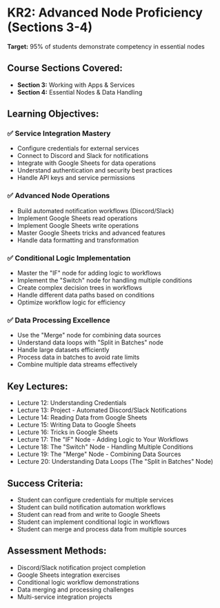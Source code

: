 # KR2: Advanced Node Proficiency (Sections 3-4)

**Target:** 95% of students demonstrate competency in essential nodes

## Course Sections Covered:
- **Section 3:** Working with Apps & Services
- **Section 4:** Essential Nodes & Data Handling

## Learning Objectives:

### ✅ Service Integration Mastery
- Configure credentials for external services
- Connect to Discord and Slack for notifications
- Integrate with Google Sheets for data operations
- Understand authentication and security best practices
- Handle API keys and service permissions

### ✅ Advanced Node Operations
- Build automated notification workflows (Discord/Slack)
- Implement Google Sheets read operations
- Implement Google Sheets write operations
- Master Google Sheets tricks and advanced features
- Handle data formatting and transformation

### ✅ Conditional Logic Implementation
- Master the "IF" node for adding logic to workflows
- Implement the "Switch" node for handling multiple conditions
- Create complex decision trees in workflows
- Handle different data paths based on conditions
- Optimize workflow logic for efficiency

### ✅ Data Processing Excellence
- Use the "Merge" node for combining data sources
- Understand data loops with "Split in Batches" node
- Handle large datasets efficiently
- Process data in batches to avoid rate limits
- Combine multiple data streams effectively

## Key Lectures:
- Lecture 12: Understanding Credentials
- Lecture 13: Project - Automated Discord/Slack Notifications
- Lecture 14: Reading Data from Google Sheets
- Lecture 15: Writing Data to Google Sheets
- Lecture 16: Tricks in Google Sheets
- Lecture 17: The "IF" Node - Adding Logic to Your Workflows
- Lecture 18: The "Switch" Node - Handling Multiple Conditions
- Lecture 19: The "Merge" Node - Combining Data Sources
- Lecture 20: Understanding Data Loops (The "Split in Batches" Node)

## Success Criteria:
- Student can configure credentials for multiple services
- Student can build notification automation workflows
- Student can read from and write to Google Sheets
- Student can implement conditional logic in workflows
- Student can merge and process data from multiple sources

## Assessment Methods:
- Discord/Slack notification project completion
- Google Sheets integration exercises
- Conditional logic workflow demonstrations
- Data merging and processing challenges
- Multi-service integration projects

